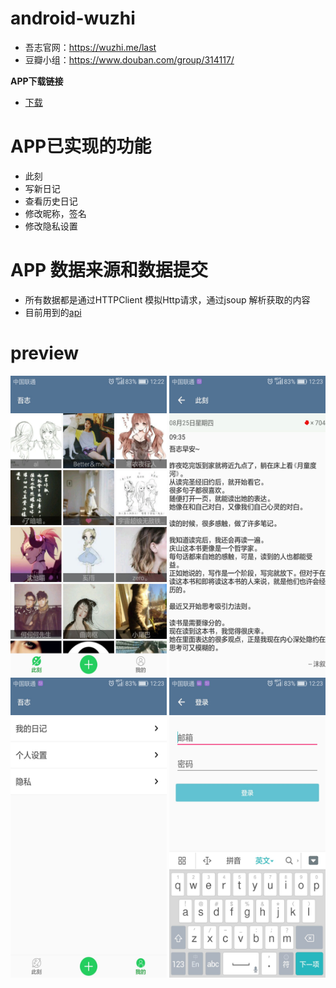 # android-wuzhi
* 吾志官网：https://wuzhi.me/last
* 豆瓣小组：https://www.douban.com/group/314117/

**APP下载链接**
- [下载](https://github.com/LostKe/android-wuzhi/raw/master/app-release.apk)
# APP已实现的功能

* 此刻
* 写新日记
* 查看历史日记
* 修改昵称，签名
* 修改隐私设置

# APP 数据来源和数据提交

* 所有数据都是通过HTTPClient 模拟Http请求，通过jsoup 解析获取的内容
* 目前用到的[api](https://github.com/LostKe/android-wuzhi/blob/master/app/src/main/java/zs/com/wuzhi/util/Constant.java)

# preview

<img src="https://github.com/LostKe/android-wuzhi/raw/master/preview/a.jpg" width="250" height="480">
<img src="https://github.com/LostKe/android-wuzhi/raw/master/preview/b.jpg" width="250" height="480">
<img src="https://github.com/LostKe/android-wuzhi/raw/master/preview/c.jpg" width="250" height="480">
<img src="https://github.com/LostKe/android-wuzhi/raw/master/preview/d.jpg" width="250" height="480">



